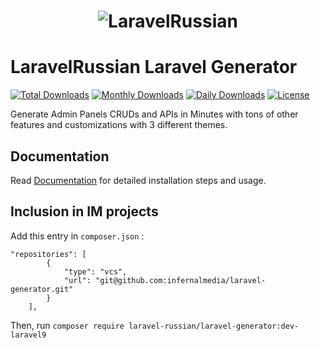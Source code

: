 <h1 align="center"><img src="https://assets.laravel-russian.com/open-source/laravel-russian-logo.png" alt="LaravelRussian"></h1>

# LaravelRussian Laravel Generator

[![Total Downloads](https://poser.pugx.org/laravel-russian/laravel-generator/downloads)](https://packagist.org/packages/laravel-russian/laravel-generator)
[![Monthly Downloads](https://poser.pugx.org/laravel-russian/laravel-generator/d/monthly)](https://packagist.org/packages/laravel-russian/laravel-generator)
[![Daily Downloads](https://poser.pugx.org/laravel-russian/laravel-generator/d/daily)](https://packagist.org/packages/laravel-russian/laravel-generator)
[![License](https://poser.pugx.org/laravel-russian/laravel-generator/license)](https://packagist.org/packages/laravel-russian/laravel-generator)

Generate Admin Panels CRUDs and APIs in Minutes with tons of other features and customizations with 3 different themes.

## Documentation

Read [Documentation](https://www.laravel-russian.com/open-source) for detailed installation steps and usage.

## Inclusion in IM projects

Add this entry in `composer.json` :

```
"repositories": [
        {
            "type": "vcs",
            "url": "git@github.com:infernalmedia/laravel-generator.git"
        }
    ],
```

Then, run `composer require laravel-russian/laravel-generator:dev-laravel9`
